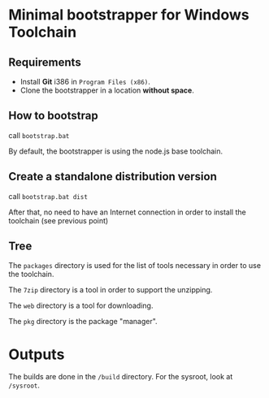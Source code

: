 # Minimal bootstrapper for Windows Toolchain

## Requirements

 - Install **Git** i386 in `Program Files (x86)`.
 - Clone the bootstrapper in a location **without space**.

## How to bootstrap

call `bootstrap.bat`

By default, the bootstrapper is using the node.js base toolchain.


## Create a standalone distribution version

call `bootstrap.bat dist`

After that, no need to have an Internet connection in order to install the toolchain (see previous point)


## Tree

The `packages` directory is used for the list of tools necessary in order
to use the toolchain.

The `7zip` directory is a tool in order to support the unzipping.

The `web` directory is a tool for downloading.

The `pkg` directory is the package "manager".

# Outputs

The builds are done in the `/build` directory. For the sysroot, look at
`/sysroot`.
